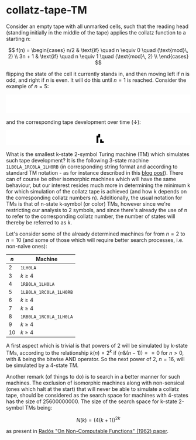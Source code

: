 # collatz-tape-TM

Consider an empty tape with all unmarked cells, such that the reading head (standing initially in the middle of the tape) applies the collatz function to a starting $n$:

$$
f(n) = \begin{cases}
n/2 & \text{if} \quad n \equiv 0 \quad (\text{mod}\, 2) \\
3n + 1 & \text{if} \quad n \equiv 1 \quad (\text{mod}\, 2) \\
\end{cases}
$$

flipping the state of the cell it currently stands in, and then moving left if $n$ is odd, and right if $n$ is even. It will do this until $n = 1$ is reached. Consider the example of $n = 5$:

![](/misc_res/collatz_tape5.gif)

and the corresponding tape development over time ($\downarrow$):

![](/misc_res/developed_collatz_tape5.png)

What is the smallest k-state 2-symbol Turing machine (TM) which simulates such tape development? It is the following 3-state machine `1LB0LA_1RC0LA_1LH0RB` (in corresponding string format and according to standard TM notation - as for instance described in this [blog post](https://www.sligocki.com/2022/10/09/standard-tm-format.html)). There can of course be other isomorphic machines which will have the same behaviour, but our interest resides much more in determining the minimum k for which simulation of the collatz tape is achieved (and how k depends on the corresponding collatz numbers n). Additionally, the usual notation for TMs is that of n-state k-symbol (or color) TMs, however since we're restricting our analysis to 2 symbols, and since there's already the use of n to refer to the corresponding collatz number, the number of states will thereby be referred to as k. 

Let's consider some of the already determined machines for from $n = 2$ to $n = 10$ (and some of those which will require better search processes, i.e. non-naïve ones):

|$n$| Machine |
|---|---|
|2|`1LH0LA`|
|3|$k ≥ 4$|
|4|`1RB0LA_1LH0LA`|
|5|`1LB0LA_1RC0LA_1LH0RB`|
|6|$k ≥ 4$|
|7|$k ≥ 4$|
|8|`1RB0LA_1RC0LA_1LH0LA`|
|9|$k ≥ 4$|
|10|$k ≥ 4$|

A first aspect which is trivial is that powers of 2 will be simulated by k-state TMs, according to the relationship $k(n) = 2^{k}$ if $(n \& (n - 1)) == 0$ for $n > 0$, with $\&$ being the bitwise AND operator. So the next power of 2, $n = 16$, will be simulated by a 4-state TM.

Another remark (of things to do) is to search in a better manner for such machines. The exclusion of isomorphic machines along with non-sensical (ones which halt at the start) that will never be able to simulate a collatz tape, should be considered as the search space for machines with 4-states has the size of 25600000000. The size of the search space for k-state 2-symbol TMs being:

$$
N(k) = (4(k + 1))^{2k}
$$

as present in [Radós "On Non-Computable Functions" (1962) paper](https://gwern.net/doc/cs/computable/1962-rado.pdf).
